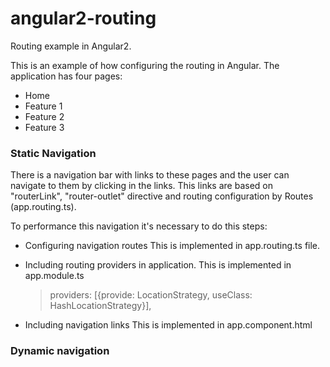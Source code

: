 # angular2-routing
Routing example in Angular2. 

This is an example of how configuring the routing in Angular. The application has four pages:

* Home
* Feature 1
* Feature 2
* Feature 3


### Static Navigation

There is a navigation bar with links to these pages and the user can navigate to them by clicking in the links.
This links are based on "routerLink", "router-outlet" directive and routing configuration by Routes (app.routing.ts).

To performance this navigation it's necessary to do this steps:

* Configuring navigation routes
  This is implemented in app.routing.ts file. 
  
* Including routing providers in application.
  This is implemented in app.module.ts
  
  > providers: [{provide: LocationStrategy, useClass: HashLocationStrategy}],
  
* Including navigation links
  This is implemented in app.component.html

### Dynamic navigation
